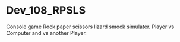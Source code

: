 # Dev_108_RPSLS
Console game Rock paper scissors lizard smock simulater. Player vs Computer and vs another Player.
